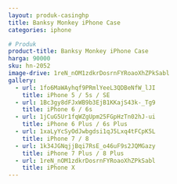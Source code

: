 ```yaml
---
layout: produk-casinghp
title: Banksy Monkey iPhone Case
categories: iphone

# Produk
product-title: Banksy Monkey iPhone Case
harga: 90000
sku: hn-2052
image-drive: 1reN_nOM1zdkrDosrnFYRoaoXhZPkSabl
gallery:
  - url: 1fo6MaWAyhqf9PRmlYeeL3QDBeNfW_lJI
    title: iPhone 5 / 5s / SE
  - url: 1Bc3gy8dFJxWB9b3EjB1KKajS43k-_Tg9
    title: iPhone 6 / 6s
  - url: 1jCuG5Ur1fqWZgUpm25FGpHzTn02hJ-ui
    title: iPhone 6 Plus / 6s Plus
  - url: 1xaLyYcSyOdJwbgdsi1qJ5Lxq4tFCpK5L
    title: iPhone 7 / 8
  - url: 1k34JGNqjjBqi7RsE_o46uF9s2JQMGazy
    title: iPhone 7 Plus / 8 Plus
  - url: 1reN_nOM1zdkrDosrnFYRoaoXhZPkSabl
    title: iPhone X
---
```

